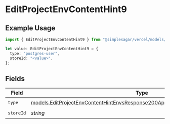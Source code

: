 # EditProjectEnvContentHint9

## Example Usage

```typescript
import { EditProjectEnvContentHint9 } from "@simplesagar/vercel/models/editprojectenvop.js";

let value: EditProjectEnvContentHint9 = {
  type: "postgres-user",
  storeId: "<value>",
};
```

## Fields

| Field                                                                                                                                                                      | Type                                                                                                                                                                       | Required                                                                                                                                                                   | Description                                                                                                                                                                |
| -------------------------------------------------------------------------------------------------------------------------------------------------------------------------- | -------------------------------------------------------------------------------------------------------------------------------------------------------------------------- | -------------------------------------------------------------------------------------------------------------------------------------------------------------------------- | -------------------------------------------------------------------------------------------------------------------------------------------------------------------------- |
| `type`                                                                                                                                                                     | [models.EditProjectEnvContentHintEnvsResponse200ApplicationJSONResponseBody19Type](../models/editprojectenvcontenthintenvsresponse200applicationjsonresponsebody19type.md) | :heavy_check_mark:                                                                                                                                                         | N/A                                                                                                                                                                        |
| `storeId`                                                                                                                                                                  | *string*                                                                                                                                                                   | :heavy_check_mark:                                                                                                                                                         | N/A                                                                                                                                                                        |